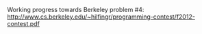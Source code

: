 Working progress towards Berkeley problem #4:
http://www.cs.berkeley.edu/~hilfingr/programming-contest/f2012-contest.pdf
